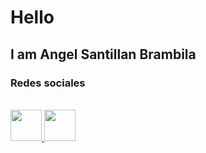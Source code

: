 <h1>
  Hello
</h1>
<h2>I am Angel Santillan Brambila</h2>

<h3>
  Redes sociales
</h3>
<br>
<a href="https://www.linkedin.com/in/angel-santillan-brambila/" __blank=false>
  <img 
    height="50"
    src="https://image.flaticon.com/icons/svg/174/174857.svg"/>
</a>
<a href="https://twitter.com/angelsadefe18">
  <img height="50" src="https://image.flaticon.com/icons/svg/1409/1409937.svg"/>
</a>
